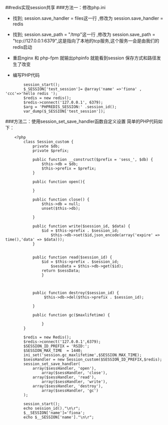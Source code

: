 ##redis实现session共享
###方法一：修改php.ini
- 找到; session.save_handler = files这一行 ,修改为 session.save_handler = redis

- 找到; session.save_path = "/tmp"这一行 ,修改为 session.save_path = "tcp://127.0.0.1:6379",这是指向了本地的tcp服务,这个服务一会是由我们的redis启动

- 重启nginx 和 php-fpm 就输出phpinfo 就能看到session 保存方式和路径发生了改变

- 编写PHP代码

```
        session_start();
        $_SESSION['test_session']= @array('name' =>'fiona' , 'ccc'=>'hello redis ');
        $redis = new redis();
        $redis->connect('127.0.0.1', 6379);
        $arg = 'PHPREDIS_SESSION:' .session_id();
        var_dump($_SESSION['test_session']);

```
###方法二：使用session_set_save_handler函数自定义设置
简单的PHP代码如下：
```
	<?php
		class Session_custom {
			private $db; 
 			private $prefix;
   
			public function __construct($prefix = 'sess_', $db) {
				$this->db = $db;	
				$this->prefix = $prefix;
  			}

			public function open(){

			}
   
			public function close() {
				$this->db = null;
				unset($this->db);

			}	
   			
			public function write($session_id, $data) {
				$id = $this->prefix . $session_id;
       				$this->db->set($id,json_encode(array('expire' => time(),'data' => $data)));
  			}
   
			
			public function read($session_id) {
				$id = $this->prefix . $session_id;
       				$sessData = $this->db->get($id);
				return $sessData;
    			}

   
			
			public function destroy($session_id) {
				 $this->db->del($this->prefix . $session_id);
				
  			}
   	
			public function gc($maxlifetime) {
 		   
	        	}
 		} 
 
		$redis = new Redis();
		$redis->connect('127.0.0.1',6379);
		$SESSION_ID_PREFIX = 'RSID:';
		$SESSION_MAX_TIME  = 1440;
		ini_set('session.gc_maxlifetime',$SESSION_MAX_TIME);
		$sessHandler = new Session_custom($SESSION_ID_PREFIX,$redis);
		session_set_save_handler(
   			array($sessHandler, 'open'),
    			array($sessHandler, 'close'),
   			array($sessHandler, 'read'),
    			array($sessHandler, 'write'),
   			array($sessHandler, 'destroy'),
    			array($sessHandler, 'gc')
		);
 
		session_start();
		echo session_id()."\n\r";
		$__SESSION['name']='fiona';
		echo $__SESSION['name']."\n\r";

```